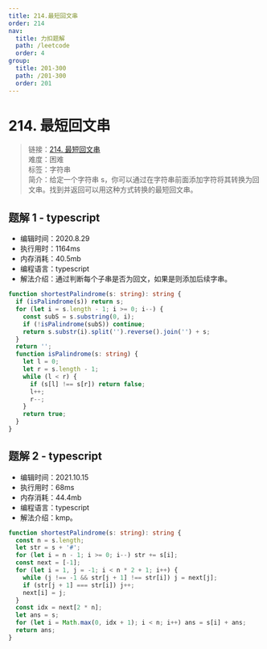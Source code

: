 ```yaml
---
title: 214.最短回文串
order: 214
nav:
  title: 力扣题解
  path: /leetcode
  order: 4
group:
  title: 201-300
  path: /201-300
  order: 201
---
```


# 214. 最短回文串

> 链接：[214. 最短回文串](https://leetcode-cn.com/problems/shortest-palindrome/)  
> 难度：困难  
> 标签：字符串  
> 简介：给定一个字符串 s，你可以通过在字符串前面添加字符将其转换为回文串。找到并返回可以用这种方式转换的最短回文串。

## 题解 1 - typescript

- 编辑时间：2020.8.29
- 执行用时：1164ms
- 内存消耗：40.5mb
- 编程语言：typescript
- 解法介绍：通过判断每个子串是否为回文，如果是则添加后续字串。

```typescript
function shortestPalindrome(s: string): string {
  if (isPalindrome(s)) return s;
  for (let i = s.length - 1; i >= 0; i--) {
    const subS = s.substring(0, i);
    if (!isPalindrome(subS)) continue;
    return s.substr(i).split('').reverse().join('') + s;
  }
  return '';
  function isPalindrome(s: string) {
    let l = 0;
    let r = s.length - 1;
    while (l < r) {
      if (s[l] !== s[r]) return false;
      l++;
      r--;
    }
    return true;
  }
}
```

## 题解 2 - typescript

- 编辑时间：2021.10.15
- 执行用时：68ms
- 内存消耗：44.4mb
- 编程语言：typescript
- 解法介绍：kmp。

```typescript
function shortestPalindrome(s: string): string {
  const n = s.length;
  let str = s + '#';
  for (let i = n - 1; i >= 0; i--) str += s[i];
  const next = [-1];
  for (let i = 1, j = -1; i < n * 2 + 1; i++) {
    while (j !== -1 && str[j + 1] !== str[i]) j = next[j];
    if (str[j + 1] === str[i]) j++;
    next[i] = j;
  }
  const idx = next[2 * n];
  let ans = s;
  for (let i = Math.max(0, idx + 1); i < n; i++) ans = s[i] + ans;
  return ans;
}
```
